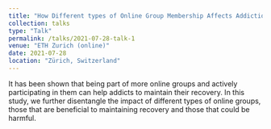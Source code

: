 ```yaml
---
title: "How Different types of Online Group Membership Affects Addiction Recovery Progress"
collection: talks
type: "Talk"
permalink: /talks/2021-07-28-talk-1
venue: "ETH Zurich (online)"
date: 2021-07-28
location: "Zürich, Switzerland"
---
```


It has been shown that being part of more online groups and actively participating in them can help addicts to maintain their recovery. In this study, we further disentangle the impact of different types of online groups, those that are beneficial to maintaining recovery and those that could be harmful.
